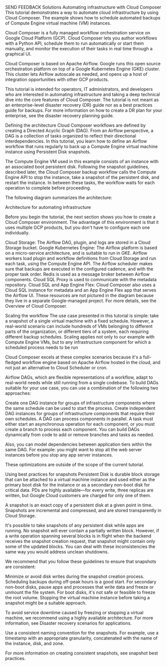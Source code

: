 SEND FEEDBACK
Solutions
Automating infrastructure with Cloud Composer
This tutorial demonstrates a way to automate cloud infrastructure by using Cloud Composer. The example shows how to schedule automated backups of Compute Engine virtual machine (VM) instances.

Cloud Composer is a fully managed workflow orchestration service on Google Cloud Platform (GCP). Cloud Composer lets you author workflows with a Python API, schedule them to run automatically or start them manually, and monitor the execution of their tasks in real time through a graphical UI.

Cloud Composer is based on Apache Airflow. Google runs this open source orchestration platform on top of a Google Kubernetes Engine (GKE) cluster. This cluster lets Airflow autoscale as needed, and opens up a host of integration opportunities with other GCP products.

This tutorial is intended for operators, IT administrators, and developers who are interested in automating infrastructure and taking a deep technical dive into the core features of Cloud Composer. The tutorial is not meant as an enterprise-level disaster recovery (DR) guide nor as a best practices guide for backups. For more information on how to create a DR plan for your enterprise, see the disaster recovery planning guide.

Defining the architecture
Cloud Composer workflows are defined by creating a Directed Acyclic Graph (DAG). From an Airflow perspective, a DAG is a collection of tasks organized to reflect their directional interdependencies. In this tutorial, you learn how to define an Airflow workflow that runs regularly to back up a Compute Engine virtual machine instance using Persistent Disk snapshots.

The Compute Engine VM used in this example consists of an instance with an associated boot persistent disk. Following the snapshot guidelines, described later, the Cloud Composer backup workflow calls the Compute Engine API to stop the instance, take a snapshot of the persistent disk, and restart the instance. In between these tasks, the workflow waits for each operation to complete before proceeding.

The following diagram summarizes the architecture:

Architecture for automating infrastructure

Before you begin the tutorial, the next section shows you how to create a Cloud Composer environment. The advantage of this environment is that it uses multiple GCP products, but you don't have to configure each one individually.

Cloud Storage: The Airflow DAG, plugin, and logs are stored in a Cloud Storage bucket.
Google Kubernetes Engine: The Airflow platform is based on a micro-service architecture, and is suitable to run in GKE.
Airflow workers load plugin and workflow definitions from Cloud Storage and run each task, using the Compute Engine API.
The Airflow scheduler makes sure that backups are executed in the configured cadence, and with the proper task order.
Redis is used as a message broker between Airflow components.
Cloud SQL Proxy is used to communicate with the metadata repository.
Cloud SQL and App Engine Flex: Cloud Composer also uses a Cloud SQL instance for metadata and an App Engine Flex app that serves the Airflow UI. These resources are not pictured in the diagram because they live in a separate Google-managed project.
For more details, see the Overview of Cloud Composer.

Scaling the workflow
The use case presented in this tutorial is simple: take a snapshot of a single virtual machine with a fixed schedule. However, a real-world scenario can include hundreds of VMs belonging to different parts of the organization, or different tiers of a system, each requiring different backup schedules. Scaling applies not only to our example with Compute Engine VMs, but to any infrastructure component for which a scheduled process needs to be run

Cloud Composer excels at these complex scenarios because it's a full-fledged workflow engine based on Apache Airflow hosted in the cloud, and not just an alternative to Cloud Scheduler or cron.

Airflow DAGs, which are flexible representations of a workflow, adapt to real-world needs while still running from a single codebase. To build DAGs suitable for your use case, you can use a combination of the following two approaches:

Create one DAG instance for groups of infrastructure components where the same schedule can be used to start the process.
Create independent DAG instances for groups of infrastructure components that require their own schedules.
A DAG can process components in parallel. A task must either start an asynchronous operation for each component, or you must create a branch to process each component. You can build DAGs dynamically from code to add or remove branches and tasks as needed.

Also, you can model dependencies between application tiers within the same DAG. For example: you might want to stop all the web server instances before you stop any app server instances.

These optimizations are outside of the scope of the current tutorial.

Using best practices for snapshots
Persistent Disk is durable block storage that can be attached to a virtual machine instance and used either as the primary boot disk for the instance or as a secondary non-boot disk for critical data. PDs are highly available—for every write, three replicas are written, but Google Cloud customers are charged for only one of them.

A snapshot is an exact copy of a persistent disk at a given point in time. Snapshots are incremental and compressed, and are stored transparently in Cloud Storage.

It's possible to take snapshots of any persistent disk while apps are running. No snapshot will ever contain a partially written block. However, if a write operation spanning several blocks is in flight when the backend receives the snapshot creation request, that snapshot might contain only some of the updated blocks. You can deal with these inconsistencies the same way you would address unclean shutdowns.

We recommend that you follow these guidelines to ensure that snapshots are consistent:

Minimize or avoid disk writes during the snapshot creation process. Scheduling backups during off-peak hours is a good start.
For secondary non-boot disks, pause apps and processes that write data and freeze or unmount the file system.
For boot disks, it's not safe or feasible to freeze the root volume. Stopping the virtual machine instance before taking a snapshot might be a suitable approach.

To avoid service downtime caused by freezing or stopping a virtual machine, we recommend using a highly available architecture. For more information, see Disaster recovery scenarios for applications.

Use a consistent naming convention for the snapshots. For example, use a timestamp with an appropriate granularity, concatenated with the name of the instance, disk, and zone.

For more information on creating consistent snapshots, see snapshot best practices.